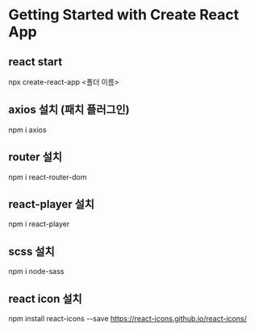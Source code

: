 # Getting Started with Create React App

## react start

npx create-react-app <폴더 이름>

## axios 설치 (패치 플러그인)

npm i axios

## router 설치

npm i react-router-dom

## react-player 설치

npm i react-player

## scss 설치

npm i node-sass

## react icon 설치

npm install react-icons --save
https://react-icons.github.io/react-icons/
